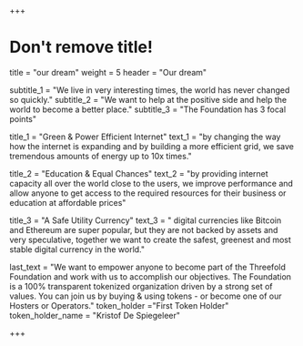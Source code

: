 +++
# Don't remove title!
title = "our dream"
weight = 5
header = "Our dream"

subtitle_1 = "We live in very interesting times, the world has never changed so quickly."
subtitle_2 = "We want to help at the positive side and help the world to become a better place."
subtitle_3 = "The Foundation has 3 focal points"

title_1 = "Green & Power Efficient Internet"
text_1 = "by changing the way how the internet is expanding and by building a more efficient grid, we save tremendous amounts of energy up to 10x times."

title_2 = "Education & Equal Chances"
text_2 = "by providing internet capacity all over the world close to the users, we improve performance and allow anyone to get access to the required resources for their business or education at affordable prices"

title_3 = "A Safe Utility Currency"
text_3 = " digital currencies like Bitcoin and Ethereum are super popular, but they are not backed by assets and very speculative, together we want to create the safest, greenest and most stable digital currency in the world."

last_text = "We want to empower anyone to become part of the Threefold Foundation and work with us to accomplish our objectives. The Foundation is a 100% transparent tokenized organization driven by a strong set of values. You can join us by buying & using tokens - or become one of our Hosters or Operators."
token_holder ="First Token Holder"
token_holder_name = "Kristof De Spiegeleer"

+++
